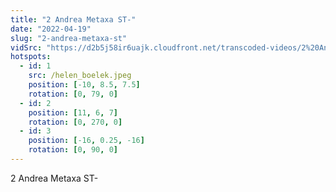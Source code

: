 ```yaml
---
title: "2 Andrea Metaxa ST-"
date: "2022-04-19"
slug: "2-andrea-metaxa-st"
vidSrc: "https://d2b5j58ir6uajk.cloudfront.net/transcoded-videos/2%20Andrea%20Metaxa%20ST-.mp4"
hotspots:
  - id: 1
    src: /helen_boelek.jpeg
    position: [-10, 8.5, 7.5]
    rotation: [0, 79, 0]
  - id: 2
    position: [11, 6, 7]
    rotation: [0, 270, 0]
  - id: 3
    position: [-16, 0.25, -16]
    rotation: [0, 90, 0]
---
```


2 Andrea Metaxa ST-
